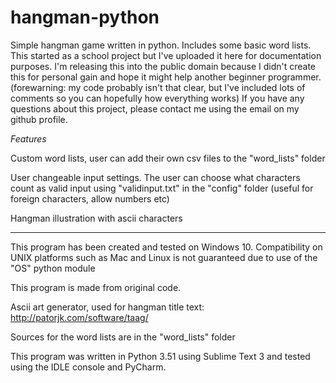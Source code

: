 # hangman-python
Simple hangman game written in python. Includes some basic word lists.
This started as a school project but I've uploaded it here for documentation purposes.
I'm releasing this into the public domain because I didn't create this for personal gain and hope it might help another beginner programmer. (forewarning: my code probably isn't that clear, but I've included lots of comments so you can hopefully how everything works)
If you have any questions about this project, please contact me using the email on my github profile.

*Features*

Custom word lists, user can add their own csv files to the "word_lists" folder

User changeable input settings. The user can choose what characters count as valid input using "validinput.txt" in the "config" folder
(useful for foreign characters, allow numbers etc)

Hangman illustration with ascii characters

----------

This program has been created and tested on Windows 10.
Compatibility on UNIX platforms such as Mac and Linux is not guaranteed due to use of the "OS" python module

This program is made from original code.

Ascii art generator, used for hangman title text: http://patorjk.com/software/taag/

Sources for the word lists are in the "word_lists" folder

This program was written in Python 3.51 using Sublime Text 3 and tested using the IDLE console and PyCharm.

